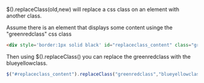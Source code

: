 $().replaceClass(old,new) will replace a css class on an element with another class.

Assume there is an element that displays some content usinge the "greenredclass" css class
```html
<div style='border:1px solid black' id="replaceclass_content" class="greenredclass">This is some content</div>
```


Then using $().replaceClass() you can replace the greenredclass with the blueyellowclass.
```js
$("#replaceclass_content").replaceClass("greenredclass","blueyellowclass");
```
 
